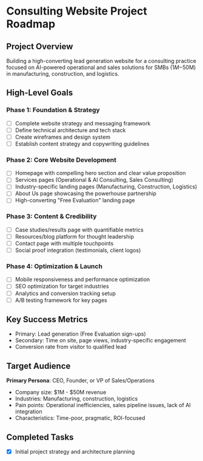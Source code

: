 # Consulting Website Project Roadmap

## Project Overview
Building a high-converting lead generation website for a consulting practice focused on AI-powered operational and sales solutions for SMBs ($1M-$50M) in manufacturing, construction, and logistics.

## High-Level Goals

### Phase 1: Foundation & Strategy
- [ ] Complete website strategy and messaging framework
- [ ] Define technical architecture and tech stack
- [ ] Create wireframes and design system
- [ ] Establish content strategy and copywriting guidelines

### Phase 2: Core Website Development
- [ ] Homepage with compelling hero section and clear value proposition
- [ ] Services pages (Operational & AI Consulting, Sales Consulting)
- [ ] Industry-specific landing pages (Manufacturing, Construction, Logistics)
- [ ] About Us page showcasing the powerhouse partnership
- [ ] High-converting "Free Evaluation" landing page

### Phase 3: Content & Credibility
- [ ] Case studies/results page with quantifiable metrics
- [ ] Resources/blog platform for thought leadership
- [ ] Contact page with multiple touchpoints
- [ ] Social proof integration (testimonials, client logos)

### Phase 4: Optimization & Launch
- [ ] Mobile responsiveness and performance optimization
- [ ] SEO optimization for target industries
- [ ] Analytics and conversion tracking setup
- [ ] A/B testing framework for key pages

## Key Success Metrics
- Primary: Lead generation (Free Evaluation sign-ups)
- Secondary: Time on site, page views, industry-specific engagement
- Conversion rate from visitor to qualified lead

## Target Audience
**Primary Persona**: CEO, Founder, or VP of Sales/Operations
- Company size: $1M - $50M revenue
- Industries: Manufacturing, construction, logistics
- Pain points: Operational inefficiencies, sales pipeline issues, lack of AI integration
- Characteristics: Time-poor, pragmatic, ROI-focused

## Completed Tasks
- [x] Initial project strategy and architecture planning 